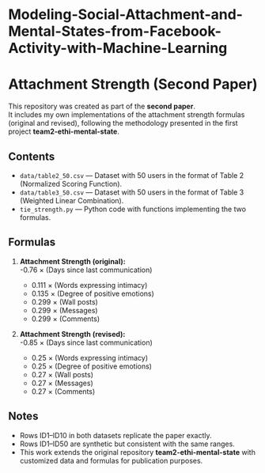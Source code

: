 # Modeling-Social-Attachment-and-Mental-States-from-Facebook-Activity-with-Machine-Learning

# Attachment Strength (Second Paper)

This repository was created as part of the **second paper**.  
It includes my own implementations of the attachment strength formulas (original and revised), following the methodology presented in the first project **team2-ethi-mental-state**.

## Contents
- `data/table2_50.csv` — Dataset with 50 users in the format of Table 2 (Normalized Scoring Function).  
- `data/table3_50.csv` — Dataset with 50 users in the format of Table 3 (Weighted Linear Combination).  
- `tie_strength.py` — Python code with functions implementing the two formulas.

## Formulas

1. **Attachment Strength (original):**  
   	-0.76 × (Days since last communication)  
   	+ 0.111 × (Words expressing intimacy)  
   	+ 0.135 × (Degree of positive emotions)  
   	+ 0.299 × (Wall posts)  
   	+ 0.299 × (Messages)  
   	+ 0.299 × (Comments)

2. **Attachment Strength (revised):**  
   	-0.85 × (Days since last communication)  
   	+ 0.25 × (Words expressing intimacy)  
   	+ 0.25 × (Degree of positive emotions)  
   	+ 0.27 × (Wall posts)  
   	+ 0.27 × (Messages)  
   	+ 0.27 × (Comments)

## Notes
- Rows ID1–ID10 in both datasets replicate the paper exactly.  
- Rows ID1–ID50 are synthetic but consistent with the same ranges.  
- This work extends the original repository **team2-ethi-mental-state** with customized data and formulas for publication purposes.
